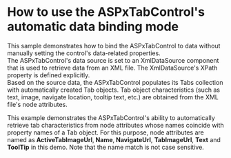 # How to use the ASPxTabControl's automatic data binding mode


<p>This sample demonstrates how to bind the ASPxTabControl to data without manually setting the control's data-related properties.<br />
The ASPxTabControl's data source is set to an XmlDataSource component that is used to retrieve data from an XML file. The XmlDataSource's XPath property is defined explicitly.<br />
Based on the source data, the ASPxTabControl populates its Tabs collection with automatically created Tab objects. Tab object characteristics (such as text, image, navigate location, tooltip text, etc.) are obtained from the XML file's node attributes.</p><p>This example demonstrates the ASPxTabControl's ability to automatically retrieve tab characteristics from node attributes whose names coincide with property names of a Tab object. For this purpose, node attributes are named as<strong> ActiveTabImageUrl</strong>,<strong> Name</strong>,<strong> NavigateUrl</strong>, <strong>TabImageUrl</strong>, <strong>Text</strong> and <strong>ToolTip</strong> in this demo. Note that the name match is not case sensitive.</p>

<br/>


